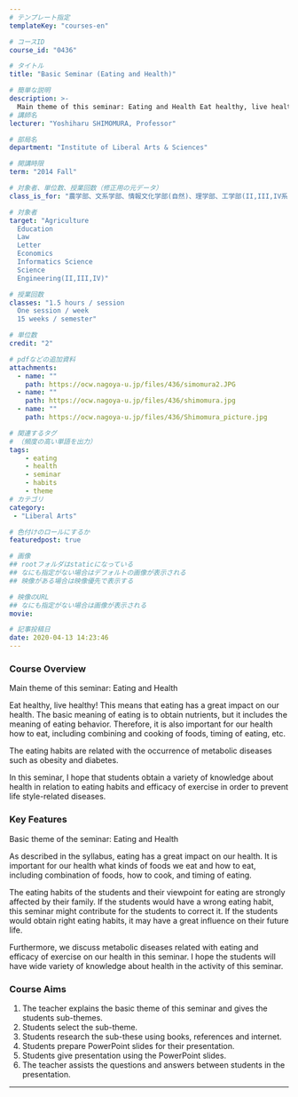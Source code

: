 ```yaml
---
# テンプレート指定
templateKey: "courses-en"

# コースID
course_id: "0436"

# タイトル
title: "Basic Seminar (Eating and Health)"

# 簡単な説明
description: >-
  Main theme of this seminar: Eating and Health Eat healthy, live healthy! This means that eating has a great impact on our health. The basic meaning of eating is to obtain nutrients, but it includ ....
# 講師名
lecturer: "Yoshiharu SHIMOMURA, Professor"

# 部局名
department: "Institute of Liberal Arts & Sciences"

# 開講時限
term: "2014	Fall"

# 対象者、単位数、授業回数（修正用の元データ）
class_is_for: "農学部、文系学部、情報文化学部(自然)、理学部、工学部(II,III,IV系)、2単位、週1回"

# 対象者
target: "Agriculture
  Education
  Law
  Letter
  Economics
  Informatics Science
  Science
  Engineering(II,III,IV)"

# 授業回数
classes: "1.5 hours / session
  One session / week
  15 weeks / semester"

# 単位数
credit: "2"

# pdfなどの追加資料
attachments:
  - name: "" 
    path: https://ocw.nagoya-u.jp/files/436/simomura2.JPG
  - name: "" 
    path: https://ocw.nagoya-u.jp/files/436/shimomura.jpg
  - name: "" 
    path: https://ocw.nagoya-u.jp/files/436/Shimomura_picture.jpg

# 関連するタグ
# （頻度の高い単語を出力）
tags:
    - eating
    - health
    - seminar
    - habits
    - theme
# カテゴリ
category:
 - "Liberal Arts"

# 色付けのロールにするか
featuredpost: true

# 画像
## rootフォルダはstaticになっている
## なにも指定がない場合はデフォルトの画像が表示される
## 映像がある場合は映像優先で表示する

# 映像のURL
## なにも指定がない場合は画像が表示される
movie: 

# 記事投稿日
date: 2020-04-13 14:23:46
---
```


### Course Overview

Main theme of this seminar: Eating and Health

Eat healthy, live healthy! This means that eating has a great impact on our health. The basic meaning of eating is to obtain nutrients, but it includes the meaning of eating behavior. Therefore, it is also important for our health how to eat, including combining and cooking of foods, timing of eating, etc.

The eating habits are related with the occurrence of metabolic diseases such as obesity and diabetes.

In this seminar, I hope that students obtain a variety of knowledge about health in relation to eating habits and efficacy of exercise in order to prevent life style-related diseases.

### Key Features

Basic theme of the seminar: Eating and Health

As described in the syllabus, eating has a great impact on our health. It is important for our health what kinds of foods we eat and how to eat, including combination of foods, how to cook, and timing of eating.

The eating habits of the students and their viewpoint for eating are strongly affected by their family. If the students would have a wrong eating habit, this seminar might contribute for the students to correct it. If the students would obtain right eating habits, it may have a great influence on their future life.

Furthermore, we discuss metabolic diseases related with eating and efficacy of exercise on our health in this seminar. I hope the students will have wide variety of knowledge about health in the activity of this seminar.

### Course Aims

1. The teacher explains the basic theme of this seminar and gives the students sub-themes.
2. Students select the sub-theme.
3. Students research the sub-these using books, references and internet.
4. Students prepare PowerPoint slides for their presentation.
5. Students give presentation using the PowerPoint slides.
6. The teacher assists the questions and answers between students in the presentation.

---
